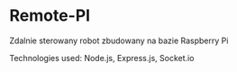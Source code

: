 Remote-PI
============

Zdalnie sterowany robot zbudowany na bazie Raspberry Pi 


Technologies used:
Node.js, Express.js, Socket.io
